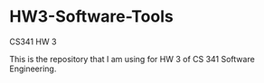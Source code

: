 # HW3-Software-Tools
CS341 HW 3

This is the repository that I am using for
HW 3 of CS 341 Software Engineering.
